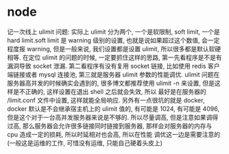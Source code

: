 # node

记一次线上 ulimit 问题:
实际上 ulimit 分为两个, 一个是软限制, soft limit, 一个是 hard limit.soft limit 是 warning 级别的设置, 也就是说如果超过这个数值, 
会一定程度报 warning, 但是一般来说, 我们设置都是设置 ulimit, 所以很多都是默认软硬相等.
在定位 ulimit 的问题的时候, 一定要抓住这样的思路, 第一先看程序是不是有漏洞导致 socket 泄漏. 第二看程序有没有复用 socket 链接, 比如使用
redis 客户端链接或者 mysql 连接池, 第三就是服务器 ulimit 参数的性能调优.
ulimit 问题在服务器高并发的时候确实会遇到的, 很多博文都推荐使用 ulimit -n 来设置, 但是这样是不正确的, 这样设置在退出 shell 之后就会失效, 所以
最好是在服务器的 /limit.conf 文件中设置, 这样就能全局响应.
另外有一点很坑的就是 docker, docker 默认是不会继承宿主机上的 ulimit 值的, 有可能是 1024, 有可能是 4096, 但是这个对于一台高并发服务器来说是不够的.
所以尽量调高, 但是注意如果调得过高, 那么服务器会允许很多链接同时链接到服务器, 那样会对服务器的内存与 cpu 造成一定的损耗, 所以时延相对也会高, 所以在性能
调优这一边是需要注意的(一般这是运维的工作, 可惜没有运维, 只能自己硬着头皮上) 